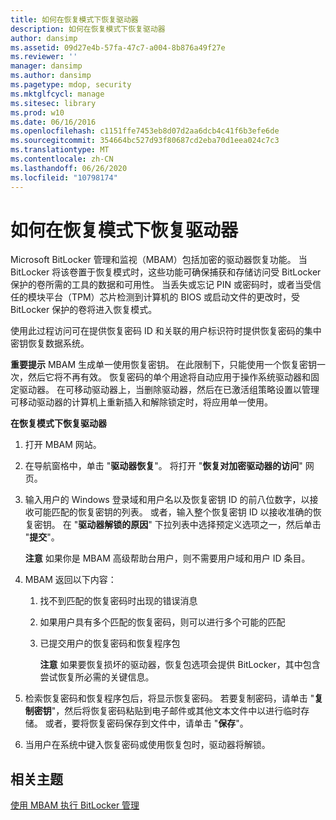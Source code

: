 ```yaml
---
title: 如何在恢复模式下恢复驱动器
description: 如何在恢复模式下恢复驱动器
author: dansimp
ms.assetid: 09d27e4b-57fa-47c7-a004-8b876a49f27e
ms.reviewer: ''
manager: dansimp
ms.author: dansimp
ms.pagetype: mdop, security
ms.mktglfcycl: manage
ms.sitesec: library
ms.prod: w10
ms.date: 06/16/2016
ms.openlocfilehash: c1151ffe7453eb8d07d2aa6dcb4c41f6b3efe6de
ms.sourcegitcommit: 354664bc527d93f80687cd2eba70d1eea024c7c3
ms.translationtype: MT
ms.contentlocale: zh-CN
ms.lasthandoff: 06/26/2020
ms.locfileid: "10798174"
---
```

# 如何在恢复模式下恢复驱动器


Microsoft BitLocker 管理和监视（MBAM）包括加密的驱动器恢复功能。 当 BitLocker 将该卷置于恢复模式时，这些功能可确保捕获和存储访问受 BitLocker 保护的卷所需的工具的数据和可用性。 当丢失或忘记 PIN 或密码时，或者当受信任的模块平台（TPM）芯片检测到计算机的 BIOS 或启动文件的更改时，受 BitLocker 保护的卷将进入恢复模式。

使用此过程访问可在提供恢复密码 ID 和关联的用户标识符时提供恢复密码的集中密钥恢复数据系统。

**重要提示** MBAM 生成单一使用恢复密钥。 在此限制下，只能使用一个恢复密钥一次，然后它将不再有效。 恢复密码的单个用途将自动应用于操作系统驱动器和固定驱动器。 在可移动驱动器上，当删除驱动器，然后在已激活组策略设置以管理可移动驱动器的计算机上重新插入和解除锁定时，将应用单一使用。

 

**在恢复模式下恢复驱动器**

1.  打开 MBAM 网站。

2.  在导航窗格中，单击 "**驱动器恢复**"。 将打开 "**恢复对加密驱动器的访问**" 网页。

3.  输入用户的 Windows 登录域和用户名以及恢复密钥 ID 的前八位数字，以接收可能匹配的恢复密钥的列表。 或者，输入整个恢复密钥 ID 以接收准确的恢复密钥。 在 "**驱动器解锁的原因**" 下拉列表中选择预定义选项之一，然后单击 "**提交**"。

    **注意** 如果你是 MBAM 高级帮助台用户，则不需要用户域和用户 ID 条目。

     

4.  MBAM 返回以下内容：

    1.  找不到匹配的恢复密码时出现的错误消息

    2.  如果用户具有多个匹配的恢复密码，则可以进行多个可能的匹配

    3.  已提交用户的恢复密码和恢复程序包

        **注意** 如果要恢复损坏的驱动器，恢复包选项会提供 BitLocker，其中包含尝试恢复所必需的关键信息。

         

5.  检索恢复密码和恢复程序包后，将显示恢复密码。 若要复制密码，请单击 "**复制密钥**"，然后将恢复密码粘贴到电子邮件或其他文本文件中以进行临时存储。 或者，要将恢复密码保存到文件中，请单击 "**保存**"。

6.  当用户在系统中键入恢复密码或使用恢复包时，驱动器将解锁。

## 相关主题


[使用 MBAM 执行 BitLocker 管理](performing-bitlocker-management-with-mbam.md)

 

 





